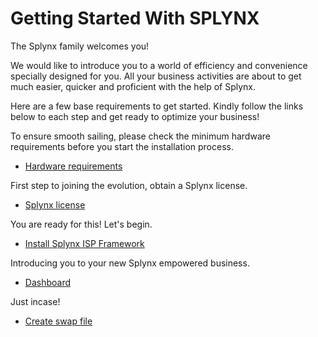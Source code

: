 Getting Started With SPLYNX
===========================
The Splynx family welcomes you!

We would like to introduce you to a world of efficiency and convenience specially designed for you. All your business activities are about to get much easier, quicker and proficient with the help of Splynx.

Here are a few base requirements to get started.
Kindly follow the links below to each step and get ready to optimize your business!

To ensure smooth sailing, please check the minimum hardware requirements before you start the installation process.
* [ Hardware requirements](getting_started_guide/hardware_requirements/hardware_requirements.md)

First step to joining the evolution, obtain a Splynx license.
* [ Splynx license](getting_started_guide/splynx_license/splynx_license.md)

You are ready for this! Let's begin.
* [ Install Splynx ISP Framework](getting_started_guide/install_splynx/install_splynx.md)

Introducing you to your new Splynx empowered business.
* [ Dashboard](getting_started_guide/dashboard/dashboard.md)

Just incase!
* [ Create swap file ](getting_started_guide/create_swap_file/create_swap_file.md)
